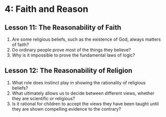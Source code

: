 # 4: Faith and Reason

## Lesson 11: The Reasonability of Faith

1. Are some religious beliefs, such as the existence of God, always
matters of faith?
2. Do ordinary people prove most of the things they believe?
3. Why is it impossible to prove the fundamental laws of logic?

## Lesson 12: The Reasonability of Religion

1. What role does instinct play in showing the rationality of religious
beliefs?
2. What ultimately allows us to decide between different views,
whether they are scientific or religious?
3. Is it rational for children to accept the views they have been taught
until they are shown compelling evidence to the contrary?
